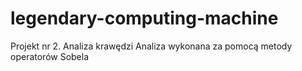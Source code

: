 # legendary-computing-machine
Projekt nr 2. Analiza krawędzi
Analiza wykonana za pomocą metody operatorów Sobela
